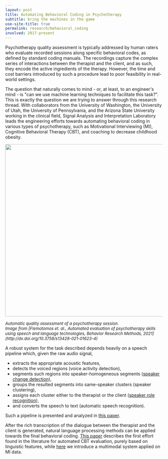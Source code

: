 ```yaml
---
layout: post
title: Automating Behavioral Coding in Psychotherapy
subtitle: bring the machines in the game
use-site-title: true
permalink: research/behavioral_coding
involved: 2017-present
---
```


Psychotherapy quality assessment is typically addressed by human raters who evaluate recorded sessions along specific behavioral codes, as defined by standard coding manuals. The recordings capture the complex series of interactions between the therapist and the client, and as such, they encode the active ingredients of the therapy. However, the time and cost barriers introduced by such a procedure lead to poor feasibility in real-world settings.

The question that naturally comes to mind - or, at least, to an engineer's mind - is "can we use machine learning techniques to facilitate this task?". This is exactly the question we are trying to answer through this research thread. With collaborators from the University of Washington, the University of Utah, the University of Pennsylvania, and the Arizona State University working in the clinical field, Signal Analysis and Interpretation Laboratory leads the engineering efforts towards automating behavioral coding in various types of psychotherapy, such as Motivational Interviewing (MI), Cognitive Behavioral Therapy (CBT), and coaching to decrease childhood obesity.
<!-- "[A technology prototype system for rating therapist empathy from audio recordings in addiction counseling](http://doi.org/10.7717/peerj-cs.59)" -->

<p align="center">
  <img src="overview_pipeline.png" width="550">  
</p>
<em><font size="-1">
Automatic quality assessment of a psychotherapy session.  <br>
Image from [Flemotomos et. al., Automated evaluation of psychotherapy skills using speech and language technologies, Behavior Research Methods, 2021](http://dx.doi.org/10.3758/s13428-021-01623-4)
</font></em>

A robust system for the task described depends heavily on a speech pipeline which, given the raw audio signal, 
* extracts the appropriate acoustic features, 
* detects the voiced regions (voice activity detection), 
* segments such regions into speaker-homogeneous segments ([speaker change detection](https://nikosfl.github.io/research/speaker_change_detection)), 
* groups the resulted segments into same-speaker clusters (speaker clustering), 
* assigns each cluster either to the therapist or the client ([speaker role recognition](https://nikosfl.github.io/research/srr)), 
* and converts the speech to text (automatic speech recognition).   

Such a pipeline is presented and analyzed in [this paper](https://rdcu.be/crPrw).

After the rich transcription of the dialogue between the therapist and the client is generated, natural language processing methods can be applied towards the final behavioral coding. [This paper](/work/papers/2018_IS_CBT_lang_features.pdf) describes the first effort found in the literature for automated CBT evaluation, purely based on linguistic features, while [here](/work/papers/2018_IS_multimodal_MISC.pdf) we introduce a multimodal system applied on MI data.

<!-- last updated 2021-11-07 -->
